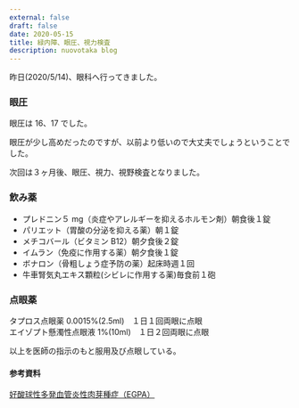 ```yaml
---
external: false
draft: false
date: 2020-05-15
title: 緑内障、眼圧、視力検査
description: nuovotaka blog
---
```


昨日(2020/5/14)、眼科へ行ってきました。

### 眼圧

眼圧は 16、17 でした。

眼圧が少し高めだったのですが、以前より低いので大丈夫でしょうということでした。

次回は３ヶ月後、眼圧、視力、視野検査となりました。

### 飲み薬

- プレドニン５ mg（炎症やアレルギーを抑えるホルモン剤）朝食後１錠
- パリエット（胃酸の分泌を抑える薬）朝１錠
- メチコバール（ビタミン B12）朝夕食後２錠
- イムラン（免疫に作用する薬）朝夕食後１錠
- ボナロン（骨粗しょう症予防の薬）起床時週１回
- 牛車腎気丸エキス顆粒(シビレに作用する薬)毎食前１砲

### 点眼薬

タプロス点眼薬 0.0015%(2.5ml)　１日１回両眼に点眼  
エイゾプト懸濁性点眼液 1%(10ml)　１日２回両眼に点眼

以上を医師の指示のもと服用及び点眼している。

#### 参考資料

[好酸球性多発血管炎性肉芽種症（EGPA）](https://www.jrs.or.jp/citizen/disease/c/c-06.html)
